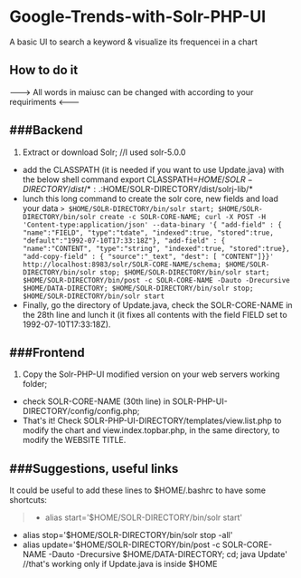 # Google-Trends-with-Solr-PHP-UI
A basic UI to search a keyword &amp; visualize its frequencei in a chart


## How to do it

---> All words in maiusc can be changed with according to your requiriments <---



###Backend
---------
1. Extract or download Solr; //I used solr-5.0.0 
* add the CLASSPATH (it is needed if you want to use Update.java) with the below shell command
export CLASSPATH=$HOME/SOLR-DIRECTORY/dist/*:.:$HOME/SOLR-DIRECTORY/dist/solrj-lib/*
* lunch this long command to create the solr core, new fields and load your data
```> $HOME/SOLR-DIRECTORY/bin/solr start; $HOME/SOLR-DIRECTORY/bin/solr create -c SOLR-CORE-NAME; curl -X POST -H 'Content-type:application/json' --data-binary '{ "add-field" : { "name":"FIELD", "type":"tdate", "indexed":true, "stored":true, "default":"1992-07-10T17:33:18Z"}, "add-field" : { "name":"CONTENT", "type":"string", "indexed":true, "stored":true}, "add-copy-field" : { "source":"_text", "dest": [ "CONTENT"]}}' http://localhost:8983/solr/SOLR-CORE-NAME/schema; $HOME/SOLR-DIRECTORY/bin/solr stop; $HOME/SOLR-DIRECTORY/bin/solr start; $HOME/SOLR-DIRECTORY/bin/post -c SOLR-CORE-NAME -Dauto -Drecursive $HOME/DATA-DIRECTORY; $HOME/SOLR-DIRECTORY/bin/solr stop; $HOME/SOLR-DIRECTORY/bin/solr start ```
* Finally, go the directory of Update.java, check the SOLR-CORE-NAME in the 28th line and lunch it (it fixes all contents with the field FIELD set to  1992-07-10T17:33:18Z).


###Frontend
---------
1. Copy the Solr-PHP-UI modified version on your web servers working folder;
* check SOLR-CORE-NAME (30th line) in SOLR-PHP-UI-DIRECTORY/config/config.php;
* That's it! Check SOLR-PHP-UI-DIRECTORY/templates/view.list.php to modify the chart and view.index.topbar.php, in the same directory, to modify the WEBSITE TITLE.


###Suggestions, useful links
---------
It could be useful to add these lines to $HOME/.bashrc to have some shortcuts:
> * alias start='$HOME/SOLR-DIRECTORY/bin/solr start'
* alias stop='$HOME/SOLR-DIRECTORY/bin/solr stop -all'
* alias update='$HOME/SOLR-DIRECTORY/bin/post -c SOLR-CORE-NAME -Dauto -Drecursive $HOME/DATA-DIRECTORY; cd; java Update' //that's working only if Update.java is inside $HOME

